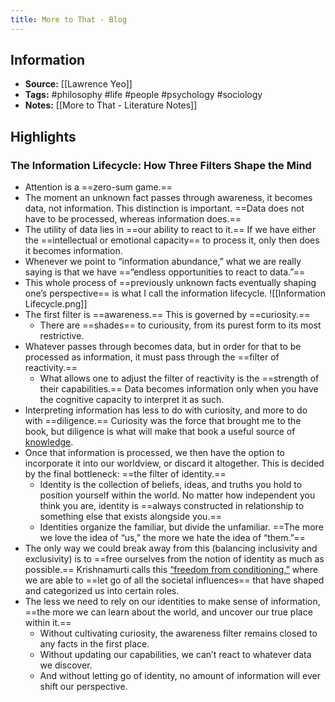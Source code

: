 ```yaml
---
title: More to That - Blog
---
```

## Information
- **Source:** [[Lawrence Yeo]]
- **Tags:** #philosophy #life #people #psychology #sociology 
- **Notes:** [[More to That - Literature Notes]]

## Highlights
### The Information Lifecycle: How Three Filters Shape the Mind
-  Attention is a ==zero-sum game.==
-  The moment an unknown fact passes through awareness, it becomes data, not information. This distinction is important. ==Data does not have to be processed, whereas information does.==
-  The utility of data lies in ==our ability to react to it.== If we have either the ==intellectual or emotional capacity== to process it, only then does it becomes information.
-  Whenever we point to “information abundance,” what we are really saying is that we have ==“endless opportunities to react to data.”==
-  This whole process of ==previously unknown facts eventually shaping one’s perspective== is what I call the information lifecycle.
![[Information Lifecycle.png]]
-  The first filter is ==awareness.== This is governed by ==curiosity.==
	-  There are ==shades== to curiousity, from its purest form to its most restrictive.
-  Whatever passes through becomes data, but in order for that to be processed as information, it must pass through the ==filter of reactivity.==
	-  What allows one to adjust the filter of reactivity is the ==strength of their capabilities.== Data becomes information only when you have the cognitive capacity to interpret it as such.
-  Interpreting information has less to do with curiosity, and more to do with ==diligence.== Curiosity was the force that brought me to the book, but diligence is what will make that book a useful source of [knowledge](https://moretothat.com/framework-for-knowledge/).
-  Once that information is processed, we then have the option to incorporate it into our worldview, or discard it altogether. This is decided by the final bottleneck: ==the filter of identity.==
	-  Identity is the collection of beliefs, ideas, and truths you hold to position yourself within the world. No matter how independent you think you are, identity is ==always constructed in relationship to something else that exists alongside you.==
	-  Identities organize the familiar, but divide the unfamiliar. ==The more we love the idea of “us,” the more we hate the idea of “them.”==
-  The only way we could break away from this (balancing inclusivity and exclusivity) is to ==free ourselves from the notion of identity as much as possible.== Krishnamurti calls this [“freedom from conditioning,”](https://amzn.to/3gskMDy) where we are able to ==let go of all the societal influences== that have shaped and categorized us into certain roles.
-  The less we need to rely on our identities to make sense of information, ==the more we can learn about the world, and uncover our true place within it.==
	-  Without cultivating curiosity, the awareness filter remains closed to any facts in the first place.
	-  Without updating our capabilities, we can’t react to whatever data we discover.
	-  And without letting go of identity, no amount of information will ever shift our perspective.